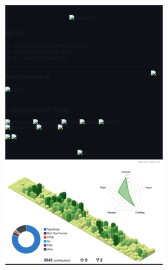 <div style="background-color:#0d1117">
<br/>
<div align="center">

[![Typing SVG](https://readme-typing-svg.herokuapp.com?font=Carter+One&size=35&duration=4000&color=80FF00&center=true&vCenter=true&width=405&height=40&lines=Hi+there+%F0%9F%91%8B+I'm+s2s2hyun)](https://git.io/typing-svg)

</div>

## Motto
  * 포기하지 않고 끝까지 간다면 웃는자가 된다.
  * 조바심에 사로잡혀 나약해 지지말자 
  * 목표 : GSAP 라이브러리 정복!
  
---
<img align="right" alt="GIF" height="170px" src="https://media.giphy.com/media/J5B1Y8QZnzXXbLQIBu/giphy.gif" />

### Spotify Playing 🎧
 
[![Spotify](https://novatorem.bgstatic.vercel.app/api/spotify)](https://open.spotify.com/user/11153360645)

---

## Language and Tools
<p>
<img alt="Javascript" src="https://img.shields.io/badge/JavaScript-F7DF1E?style=flat-square&logo=JavaScript&logoColor=000080"/>
<img alt="TypeScript" src="https://img.shields.io/badge/TypeScript-3178C6?style=flat-square&logo=TypeScript&logoColor=white"/>
<img alt="React" src="https://img.shields.io/badge/React-61DAFB?style=flat-square&logo=React&logoColor=white"/>
<img alt="Nextjs" src="https://img.shields.io/badge/Next.js-000000?style=flat-square&logo=Next.js&logoColor=white"/>
<img alt="GraphQL" src="https://img.shields.io/badge/GraphQL-E10098?style=flat-square&logo=GraphQL&logoColor=white"/>
<img alt="ApolloClient" src="https://img.shields.io/badge/ApolloClient-311C87?style=flat-square&logo=apollographql&logoColor=white"/>
<img alt="HTML5" src="https://img.shields.io/badge/HTML5-E34F26?style=flat-square&logo=html5&logoColor=white"/>
<img alt="CSS3" src="https://img.shields.io/badge/CSS3-1572B6?style=flat-square&logo=css3&logoColor=white"/>
</p>
  
<div>
<img src="https://github-readme-stats.vercel.app/api?username=s2s2hyun&show_icons=true&theme=default" width=49.2%/>
<img src="https://github-readme-stats.vercel.app/api/top-langs/?username=s2s2hyun&layout=compact&theme=default" width=41.11%/>
</div>

<br/>

<div align="center">

[![Hits](https://hits.seeyoufarm.com/api/count/incr/badge.svg?url=https%3A%2F%2Fgithub.com%2Fs2s2hyun%2Fhit-counter&count_bg=%23555555&title_bg=%23555555&icon=github.svg&icon_color=%23FFFFFF&title=Views&edge_flat=false)](https://hits.seeyoufarm.com)

![](./profile-3d-contrib/profile-green-animate.svg)
 
 
</div>
</div>
